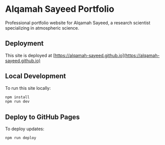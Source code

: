 # Alqamah Sayeed Portfolio

Professional portfolio website for Alqamah Sayeed, a research scientist specializing in atmospheric science.

## Deployment

This site is deployed at [https://alqamah-sayeed.github.io](https://alqamah-sayeed.github.io)

## Local Development

To run this site locally:

```bash
npm install
npm run dev
```

## Deploy to GitHub Pages

To deploy updates:

```bash
npm run deploy
```